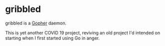 # gribbled

gribbled is a [Gopher][] daemon.

This is yet another COVID 19 project, reviving an old project I'd intended on starting when I first started using Go in anger.

[Gopher]: https://tools.ietf.org/html/rfc1436
[GopherII]: https://www.ietf.org/archive/id/draft-matavka-gopher-ii-03.txt
[Gophernicus]: https://github.com/gophernicus/gophernicus/
[gophermap]: https://github.com/gophernicus/gophernicus/blob/master/README.gophermap
[goth]: https://gitlab.com/commonshost/goth
[Gemini]: https://gemini.circumlunar.space/
